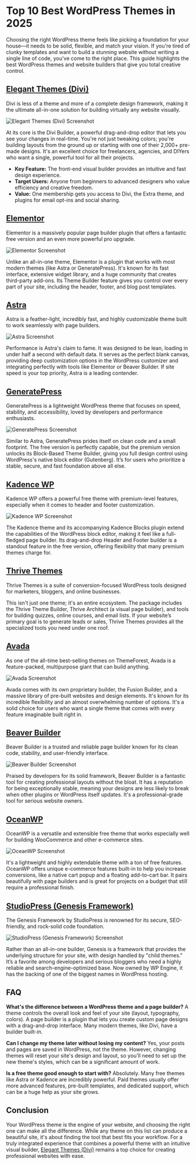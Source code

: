 # Top 10 Best WordPress Themes in 2025

Choosing the right WordPress theme feels like picking a foundation for your house—it needs to be solid, flexible, and match your vision. If you're tired of clunky templates and want to build a stunning website without writing a single line of code, you've come to the right place. This guide highlights the best WordPress themes and website builders that give you total creative control.

## **[Elegant Themes (Divi)](https://elegantthemes.com)**

Divi is less of a theme and more of a complete design framework, making it the ultimate all-in-one solution for building virtually any website visually.

![Elegant Themes (Divi) Screenshot](image/elegantthemes.webp)


At its core is the Divi Builder, a powerful drag-and-drop editor that lets you see your changes in real-time. You're not just tweaking colors; you're building layouts from the ground up or starting with one of their 2,000+ pre-made designs. It's an excellent choice for freelancers, agencies, and DIYers who want a single, powerful tool for all their projects.

* **Key Feature:** The front-end visual builder provides an intuitive and fast design experience.
* **Target Users:** Anyone from beginners to advanced designers who value efficiency and creative freedom.
* **Value:** One membership gets you access to Divi, the Extra theme, and plugins for email opt-ins and social sharing.

## **[Elementor](https://elementor.com)**

Elementor is a massively popular page builder plugin that offers a fantastic free version and an even more powerful pro upgrade.

![Elementor Screenshot](image/elementor.webp)


Unlike an all-in-one theme, Elementor is a plugin that works with most modern themes (like Astra or GeneratePress). It's known for its fast interface, extensive widget library, and a huge community that creates third-party add-ons. Its Theme Builder feature gives you control over every part of your site, including the header, footer, and blog post templates.

## **[Astra](https://wpastra.com)**

Astra is a feather-light, incredibly fast, and highly customizable theme built to work seamlessly with page builders.

![Astra Screenshot](image/wpastra.webp)


Performance is Astra's claim to fame. It was designed to be lean, loading in under half a second with default data. It serves as the perfect blank canvas, providing deep customization options in the WordPress customizer and integrating perfectly with tools like Elementor or Beaver Builder. If site speed is your top priority, Astra is a leading contender.

## **[GeneratePress](https://generatepress.com)**

GeneratePress is a lightweight WordPress theme that focuses on speed, stability, and accessibility, loved by developers and performance enthusiasts.

![GeneratePress Screenshot](image/generatepress.webp)


Similar to Astra, GeneratePress prides itself on clean code and a small footprint. The free version is perfectly capable, but the premium version unlocks its Block-Based Theme Builder, giving you full design control using WordPress's native block editor (Gutenberg). It’s for users who prioritize a stable, secure, and fast foundation above all else.

## **[Kadence WP](https://www.kadencewp.com)**

Kadence WP offers a powerful free theme with premium-level features, especially when it comes to header and footer customization.

![Kadence WP Screenshot](image/kadencewp.webp)


The Kadence theme and its accompanying Kadence Blocks plugin extend the capabilities of the WordPress block editor, making it feel like a full-fledged page builder. Its drag-and-drop Header and Footer builder is a standout feature in the free version, offering flexibility that many premium themes charge for.

## **[Thrive Themes](https://thrivethemes.com)**

Thrive Themes is a suite of conversion-focused WordPress tools designed for marketers, bloggers, and online businesses.

This isn't just one theme; it's an entire ecosystem. The package includes the Thrive Theme Builder, Thrive Architect (a visual page builder), and tools for building quizzes, online courses, and email lists. If your website’s primary goal is to generate leads or sales, Thrive Themes provides all the specialized tools you need under one roof.

## **[Avada](https://avada.com)**

As one of the all-time best-selling themes on ThemeForest, Avada is a feature-packed, multipurpose giant that can build anything.

![Avada Screenshot](image/avada.webp)


Avada comes with its own proprietary builder, the Fusion Builder, and a massive library of pre-built websites and design elements. It's known for its incredible flexibility and an almost overwhelming number of options. It's a solid choice for users who want a single theme that comes with every feature imaginable built right in.

## **[Beaver Builder](https://www.wpbeaverbuilder.com)**

Beaver Builder is a trusted and reliable page builder known for its clean code, stability, and user-friendly interface.

![Beaver Builder Screenshot](image/wpbeaverbuilder.webp)


Praised by developers for its solid framework, Beaver Builder is a fantastic tool for creating professional layouts without the bloat. It has a reputation for being exceptionally stable, meaning your designs are less likely to break when other plugins or WordPress itself updates. It's a professional-grade tool for serious website owners.

## **[OceanWP](https://oceanwp.org)**

OceanWP is a versatile and extensible free theme that works especially well for building WooCommerce and other e-commerce sites.

![OceanWP Screenshot](image/oceanwp.webp)


It's a lightweight and highly extendable theme with a ton of free features. OceanWP offers unique e-commerce features built-in to help you increase conversions, like a native cart popup and a floating add-to-cart bar. It pairs beautifully with page builders and is great for projects on a budget that still require a professional finish.

## **[StudioPress (Genesis Framework)](https://www.studiopress.com)**

The Genesis Framework by StudioPress is renowned for its secure, SEO-friendly, and rock-solid code foundation.

![StudioPress (Genesis Framework) Screenshot](image/studiopress.webp)


Rather than an all-in-one builder, Genesis is a framework that provides the underlying structure for your site, with design handled by "child themes." It’s a favorite among developers and serious bloggers who need a highly reliable and search-engine-optimized base. Now owned by WP Engine, it has the backing of one of the biggest names in WordPress hosting.

## FAQ

**What's the difference between a WordPress theme and a page builder?**
A theme controls the overall look and feel of your site (layout, typography, colors). A page builder is a plugin that lets you create custom page designs with a drag-and-drop interface. Many modern themes, like Divi, have a builder built-in.

**Can I change my theme later without losing my content?**
Yes, your posts and pages are saved in WordPress, not the theme. However, changing themes will reset your site's design and layout, so you'll need to set up the new theme's styles, which can be a significant amount of work.

**Is a free theme good enough to start with?**
Absolutely. Many free themes like Astra or Kadence are incredibly powerful. Paid themes usually offer more advanced features, pre-built templates, and dedicated support, which can be a huge help as your site grows.

## Conclusion

Your WordPress theme is the engine of your website, and choosing the right one can make all the difference. While any theme on this list can produce a beautiful site, it's about finding the tool that best fits your workflow. For a truly integrated experience that combines a powerful theme with an intuitive visual builder, [Elegant Themes (Divi)](https://elegantthemes.com) remains a top choice for creating professional websites with ease.
